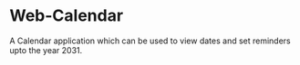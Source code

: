 # Web-Calendar
A Calendar application which can be used to view dates and set reminders upto the year 2031.

